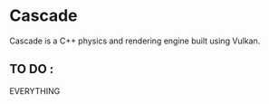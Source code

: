 # Cascade
Cascade is a C++ physics and rendering engine built using Vulkan.

## TO DO : 
EVERYTHING
